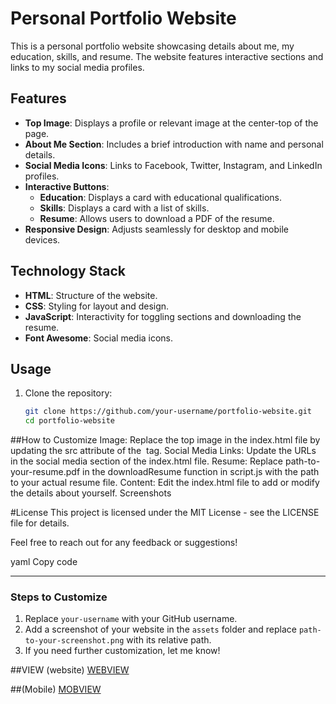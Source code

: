 # Personal Portfolio Website

This is a personal portfolio website showcasing details about me, my education, skills, and resume. The website features interactive sections and links to my social media profiles.

## Features

- **Top Image**: Displays a profile or relevant image at the center-top of the page.
- **About Me Section**: Includes a brief introduction with name and personal details.
- **Social Media Icons**: Links to Facebook, Twitter, Instagram, and LinkedIn profiles.
- **Interactive Buttons**: 
  - **Education**: Displays a card with educational qualifications.
  - **Skills**: Displays a card with a list of skills.
  - **Resume**: Allows users to download a PDF of the resume.
- **Responsive Design**: Adjusts seamlessly for desktop and mobile devices.

## Technology Stack

- **HTML**: Structure of the website.
- **CSS**: Styling for layout and design.
- **JavaScript**: Interactivity for toggling sections and downloading the resume.
- **Font Awesome**: Social media icons.

## Usage

1. Clone the repository:
   ```bash
   git clone https://github.com/your-username/portfolio-website.git
   cd portfolio-website
##How to Customize
Image: Replace the top image in the index.html file by updating the src attribute of the <img> tag.
Social Media Links: Update the URLs in the social media section of the index.html file.
Resume: Replace path-to-your-resume.pdf in the downloadResume function in script.js with the path to your actual resume file.
Content: Edit the index.html file to add or modify the details about yourself.
Screenshots

#License
This project is licensed under the MIT License - see the LICENSE file for details.

Feel free to reach out for any feedback or suggestions!

yaml
Copy code

---

### Steps to Customize
1. Replace `your-username` with your GitHub username.
2. Add a screenshot of your website in the `assets` folder and replace `path-to-your-screenshot.png` with its relative path.
3. If you need further customization, let me know!

##VIEW (website)
[WEBVIEW](asset/website.png)

##(Mobile)
[MOBVIEW](asset/mobile.png)

